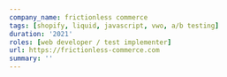 ```yaml
---
company_name: frictionless commerce
tags: [shopify, liquid, javascript, vwo, a/b testing]
duration: '2021'
roles: [web developer / test implementer]
url: https://frictionless-commerce.com
summary: ''
---
```

